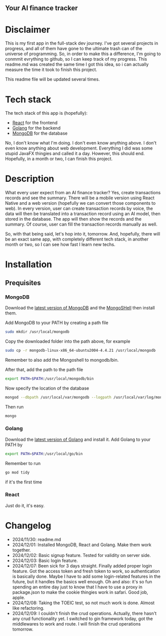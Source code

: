 Your AI finance tracker
---

# Disclaimer
This is my first app in the full-stack dev journey. I've got several projects
in progress, and all of them have gone to the ultimate trash can of the
universe of programming. So, in order to make this a difference, I'm going to
conmmit evrything to github, so I can keep track of my progress. This readme.md
was created the same time I got this idea, so i can actually measure the time
it took to finish this project.

This readme file will be updated several times.

# Tech stack

The tech stack of this app is (hopefully):

- [React](https://reactjs.org/) for the frontend
- [Golang](https://golang.org/) for the backend
- [MongoDB](https://www.mongodb.com/) for the database

No, I don't know what I'm doing. I don't even know anything above. I don't even
know anything about web development. Everything I did was some stupid JavaFX
thingies and called it a day. However, this should end. Hopefully, in a month
or two, I can finish this project.

# Description

What every user expect from an AI finance tracker? Yes, create transactions
records and see the summary. There will be a mobile version using React Native
and a web version (hopefully we can convert those components to web). In every
version, user can create transaction records by voice, the data will then be
translated into a transaction record using an AI model, then stored in the
database. The app will then show the records and the summary. Of course, user
can fill the transaction records manually as well.

So, with that being said, let's hop into it, tomorrow. And, hopefully, there
will be an exact same app, with completely different tech stack, in another
month or two, so I can see how fast I learn new techs.

# Installation

## Prequisites

### MongoDB

Download the [latest version of MongoDB](https://www.mongodb.com/try/download/community)
and the [MongoSHell](https://docs.mongodb.com/manual/reference/mongo-shell/)
then install them.

Add MongoDB to your PATH by creating a path file

```zsh
sudo mkdir /usr/local/mongodb
```
Copy the downloaded folder into the path above, for example

```zsh
sudo cp -r mongodb-linux-x86_64-ubuntu2004-4.4.21 /usr/local/mongodb
```

Remember to also add the Mongoshell to mongodb/bin.

After that, add the path to the path file

```zsh
export PATH=$PATH:/usr/local/mongodb/bin
```

Now specify the location of the database

```zsh
mongod --dbpath /usr/local/var/mongodb --logpath /usr/local/var/log/mongodb.log --fork
```

Then run

```zsh
mongo
```

### Golang

Download the [latest version of Golang](https://golang.org/dl/) and install it.
Add Golang to your PATH by

```zsh
export PATH=$PATH:/usr/local/go/bin
```

Remember to run

```zsh
go mod tidy
```

if it's the first time

### React

Just do it, it's easy.

# Changelog

- 2024/11/30: readme.md
- 2024/12/01: Installed MongoDB, React and Golang. Make them work together.
- 2024/12/02: Basic signup feature. Tested for validity on server side.
- 2024/12/03: Basic login feature.
- 2024/12/07: Been sick for 3 days straight. Finally added proper login feature.
Got the access token and fresh token to work, so authentication is basically done.
Maybe I have to add some login-related features in the future, but it handles the basics
well enough.
Oh and also: it's so fun spending an entire day just to know that I have to use
a proxy in package.json to make the cookie thingies work in safari. Good job, apple.
- 2024/12/08: Taking the TOEIC test, so not much work is done. Almost like
refactoring.
- 2024/12/09: I couldn't finish the crud operations. Actually, there hasn't
any crud functionality yet. I switched to gin framework today, got the
middlewares to work and route. I will finish the crud operations tomorrow.
